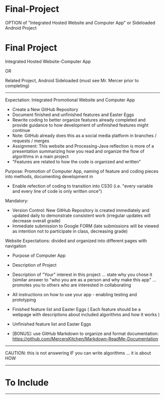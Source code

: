 # Final-Project
OPTION of "Integrated Hosted Website and Computer App" or Sideloaded Android Project

# Final Project

Integrated Hosted Website-Computer App

OR 

Related Project, Android Sideloaded (must see Mr. Mercer prior to completing)

---

Expectation: Integrated Promotional Website and Computer App
- Create a New GitHub Repository 
- Document finished and unfinished features and Easter Eggs
- Rewrite coding to better organize features already completed and provide guidance to how development of unfinished features might continue
- Note: GitHub already does this as a social media platform in branches / requests / merges
- Assignment: This website and Processing-Java reflection is more of a presentation summarizing how you read and organize the flow of algorithms in a main project
- "Features are related to how the code is organized and written"

Purpose: Promotion of Computer App, naming of feature and coding pieces into methods, documenting development in 
- Enable refection of coding to transition into CS30 (i.e. "every variable and every line of code is only written once")

Mandatory:
- Version Control: New GitHub Repository is created immediately and updated daily to demonstrate consistent work (irregular updates will decrease overall grade)
- Immediate submission to Google FORM (late submissions will be viewed as intention not to participate in class, decreasing grade)

Website Expectations: divided and organized into different pages with navigation
- Purpose of Computer App
- Description of Project
- Description of "Your" interest in this project ... state why you chose it (similar answer to "who you are as a person and why make this app" ... promotes you to others who are interested in collaborating
- All instructions on how to use your app - enabling testing and prototyping
- Finished feature list and Easter Eggs ( Each feature should be a webpage with descriptions about included algorithms and how it works )
- Unfinished feature list and Easter Eggs

- [BONUS]: use GitHub Markdown to organize and format documentation: https://github.com/MercersKitchen/Markdown-ReadMe-Documentation

---



CAUTION: this is not answering IF you can write algorithms ... it is about HOW

---

# To Include


---
